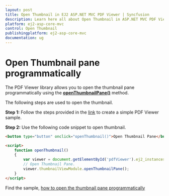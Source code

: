 ```yaml
---
layout: post
title: Open Thumbnail in EJ2 ASP.NET MVC PDF Viewer | Syncfusion
description: Learn here all about Open Thumbnail in ASP.NET MVC PDF Viewer component of Syncfusion Essential JS 2 and more.
platform: ej2-asp-core-mvc
control: Open Thumbnail
publishingplatform: ej2-asp-core-mvc
documentation: ug
---
```



# Open Thumbnail pane programmatically

The PDF Viewer library allows you to open the thumbnail pane programmatically using the [**openThumbnailPane()**](https://ej2.syncfusion.com/documentation/api/pdfviewer/thumbnailView/#openthumbnailpane) method.

The following steps are used to open the thumbnail.

**Step 1:** Follow the steps provided in the [link](https://ej2.syncfusion.com/aspnetmvc/documentation/pdfviewer/getting-started/) to create a simple PDF Viewer sample.

**Step 2:** Use the following code snippet to open thumbnail.

```html
<button type="button" onclick="openThumbnail()">Open Thumbnail Pane</button>

<script>
    function openThumbnail() 
    {
        var viewer = document.getElementById('pdfViewer').ej2_instances[0];
        // Open Thumbnail Pane.
        viewer.thumbnailViewModule.openThumbnailPane();
    }
</script>
```

Find the sample, [how to open the thumbnail pane programmatically](https://www.syncfusion.com/downloads/support/directtrac/general/ze/EJ2MvcSample1928984973.zip)